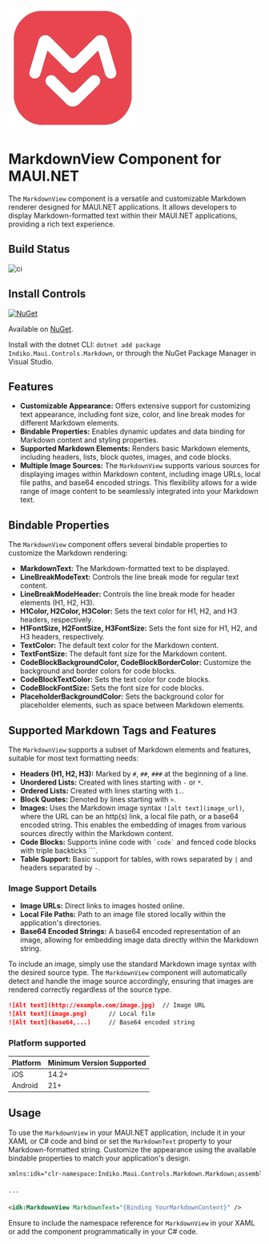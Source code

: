 ![](nuget.png)

# MarkdownView Component for MAUI.NET

The `MarkdownView` component is a versatile and customizable Markdown renderer designed for MAUI.NET applications. It allows developers to display Markdown-formatted text within their MAUI.NET applications, providing a rich text experience.

## Build Status
![ci](https://github.com/0xc3u/Indiko.Maui.Controls.Markdown/actions/workflows/ci.yml/badge.svg)

## Install Controls
[![NuGet](https://img.shields.io/nuget/v/Indiko.Maui.Controls.Markdown.svg?label=NuGet)](https://www.nuget.org/packages/Indiko.Maui.Controls.Markdown/)

Available on [NuGet](http://www.nuget.org/packages/Indiko.Maui.Controls.Markdown).

Install with the dotnet CLI: `dotnet add package Indiko.Maui.Controls.Markdown`, or through the NuGet Package Manager in Visual Studio.


## Features

- **Customizable Appearance:** Offers extensive support for customizing text appearance, including font size, color, and line break modes for different Markdown elements.
- **Bindable Properties:** Enables dynamic updates and data binding for Markdown content and styling properties.
- **Supported Markdown Elements:** Renders basic Markdown elements, including headers, lists, block quotes, images, and code blocks.
- **Multiple Image Sources:** The `MarkdownView` supports various sources for displaying images within Markdown content, including image URLs, local file paths, and base64 encoded strings. This flexibility allows for a wide range of image content to be seamlessly integrated into your Markdown text.

## Bindable Properties

The `MarkdownView` component offers several bindable properties to customize the Markdown rendering:

- **MarkdownText:** The Markdown-formatted text to be displayed.
- **LineBreakModeText:** Controls the line break mode for regular text content.
- **LineBreakModeHeader:** Controls the line break mode for header elements (H1, H2, H3).
- **H1Color, H2Color, H3Color:** Sets the text color for H1, H2, and H3 headers, respectively.
- **H1FontSize, H2FontSize, H3FontSize:** Sets the font size for H1, H2, and H3 headers, respectively.
- **TextColor:** The default text color for the Markdown content.
- **TextFontSize:** The default font size for the Markdown content.
- **CodeBlockBackgroundColor, CodeBlockBorderColor:** Customize the background and border colors for code blocks.
- **CodeBlockTextColor:** Sets the text color for code blocks.
- **CodeBlockFontSize:** Sets the font size for code blocks.
- **PlaceholderBackgroundColor:** Sets the background color for placeholder elements, such as space between Markdown elements.

## Supported Markdown Tags and Features

The `MarkdownView` supports a subset of Markdown elements and features, suitable for most text formatting needs:

- **Headers (H1, H2, H3):** Marked by `#`, `##`, `###` at the beginning of a line.
- **Unordered Lists:** Created with lines starting with `-` or `*`.
- **Ordered Lists:** Created with lines starting with `1.`.
- **Block Quotes:** Denoted by lines starting with `>`.
- **Images:** Uses the Markdown image syntax `![alt text](image_url)`, where the URL can be an http(s) link, a local file path, or a base64 encoded string. This enables the embedding of images from various sources directly within the Markdown content.
- **Code Blocks:** Supports inline code with `` `code` `` and fenced code blocks with triple backticks ```.
- **Table Support:** Basic support for tables, with rows separated by `|` and headers separated by `-`.

### Image Support Details

- **Image URLs:** Direct links to images hosted online.
- **Local File Paths:** Path to an image file stored locally within the application's directories.
- **Base64 Encoded Strings:** A base64 encoded representation of an image, allowing for embedding image data directly within the Markdown string.

To include an image, simply use the standard Markdown image syntax with the desired source type. The `MarkdownView` component will automatically detect and handle the image source accordingly, ensuring that images are rendered correctly regardless of the source type.

```markdown
![Alt text](http://example.com/image.jpg)  // Image URL
![Alt text](image.png)      // Local file
![Alt text](base64,...)     // Base64 encoded string
```

### Platform supported

| Platform | Minimum Version Supported |
|----------|--------------------------|
| iOS      |   14.2+         |
| Android  |   21+   |

## Usage

To use the `MarkdownView` in your MAUI.NET application, include it in your XAML or C# code and bind or set the `MarkdownText` property to your Markdown-formatted string. Customize the appearance using the available bindable properties to match your application's design.

```xml
xmlns:idk="clr-namespace:Indiko.Maui.Controls.Markdown.Markdown;assembly=Indiko.Maui.Controls.Markdown.Markdown"

...

<idk:MarkdownView MarkdownText="{Binding YourMarkdownContent}" />
```

Ensure to include the namespace reference for `MarkdownView` in your XAML or add the component programmatically in your C# code.
